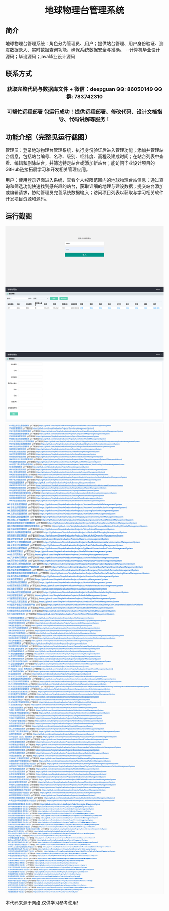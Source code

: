 <p><h1 align="center">地球物理台管理系统</h1></p>

## 简介
地球物理台管理系统：角色分为管理员、用户；提供站台管理、用户身份验证、测震数据录入、实时数据查询功能，确保系统数据安全与准确。    --计算机毕业设计源码；毕设源码；java毕业设计源码


## 联系方式
<p><h3 align="center">获取完整代码与数据库文件 + 微信：deepguan QQ: 86050149 QQ群: 783742310</h3></p>
<p><h3 align="center">可帮忙远程部署 包运行成功！提供远程部署、修改代码、设计文档指导、代码讲解等服务！</h3></p>

## 功能介绍（完整见运行截图）
管理员：登录地球物理台管理系统，执行身份验证后进入管理功能；添加并管理站台信息，包括站台编号、名称、级别、经纬度、高程及建成时间；在站台列表中查看、编辑和删除站台，并筛选特定站台或添加新站台；能访问毕业设计项目的GitHub链接拓展学习和开发相关管理应用。  

用户：使用登录界面进入系统，查看个人权限范围内的地球物理台站信息；通过查询和筛选功能快速找到感兴趣的站台，获取详细的地理与建设数据；提交站台添加或编辑请求，协助管理员完善系统数据输入；访问项目列表以获取与学习相关软件开发项目资源和源码。


## 运行截图
![](imgs/588112-20221008145237458-1355991046.png)
![](imgs/588112-20221008145243575-280178373.png)
![](imgs/588112-20221008145247068-547955150.png)
![](imgs/588112-20220922103526339-1493007170.png)
![](imgs/588112-20220922103543790-1329624097.png)
![](imgs/588112-20220922103559105-1654136839.png)
![](imgs/588112-20220922103617450-1858868571.png)
![](imgs/588112-20220922103637646-959105862.png)

<p>本代码来源于网络,仅供学习参考使用!</p>
